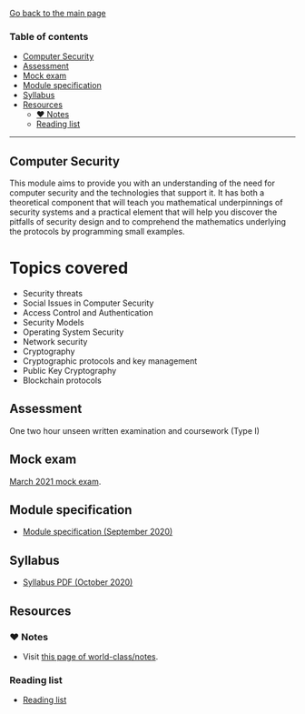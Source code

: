 [Go back to the main page](../../../README.md)

### Table of contents

- [Computer Security](#computer-security)
- [Assessment](#assessment)
- [Mock exam](#mock-exam)
- [Module specification](#module-specification)
- [Syllabus](#syllabus)
- [Resources](#resources)
  - [:heart: Notes](#heart-notes)
  - [Reading list](#reading-list)

---

## Computer Security

This module aims to provide you with an understanding of the need for
computer security and the technologies that support it. It has both a
theoretical component that will teach you mathematical underpinnings
of security systems and a practical element that will help you
discover the pitfalls of security design and to comprehend the
mathematics underlying the protocols by programming small examples.

# Topics covered

- Security threats
- Social Issues in Computer Security
- Access Control and Authentication
- Security Models
- Operating System Security
- Network security
- Cryptography
- Cryptographic protocols and key management
- Public Key Cryptography
- Blockchain protocols

## Assessment

One two hour unseen written examination and coursework (Type I)

## Mock exam

[March 2021 mock exam](https://github.com/world-class/binary-assets/blob/master/modules/cm2025_cs/cm2025_CS_mock_exam.pdf).

## Module specification

- [Module specification (September 2020)](https://github.com/world-class/binary-assets/blob/master/modules/module_specification/CM2025_CS-Module-Spec.pdf)

## Syllabus

- [Syllabus PDF (October 2020)](https://github.com/world-class/binary-assets/blob/master/modules/syllabi/Syllabus_CM2025_CS.pdf)

## Resources

### :heart: Notes

- Visit [this page of world-class/notes](https://github.com/world-class/notes/tree/master/level_5/computer-security).

### Reading list

- [Reading list](./reading_list.md)
